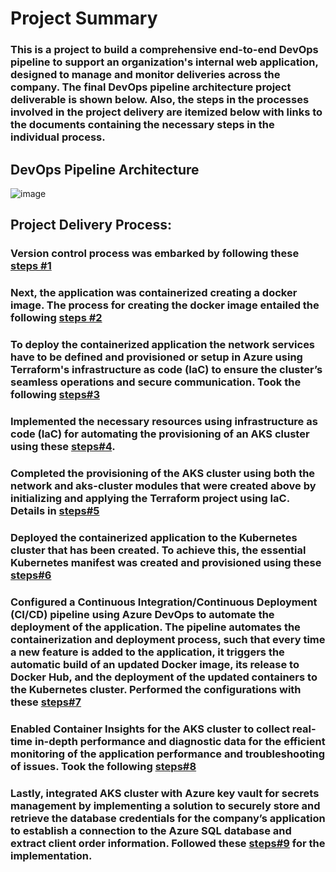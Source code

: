 # Project Summary
### This is a project to build a comprehensive end-to-end DevOps pipeline to support an organization's internal web application, designed to manage and monitor deliveries across the company. The final DevOps pipeline architecture project deliverable is shown below. Also, the steps in the processes involved in the project delivery are itemized below with links to the documents containing the necessary steps in the individual process. 

## DevOps Pipeline Architecture
![image](https://github.com/HKasie/aks-terraform-main/assets/22567426/3d4582bd-fa46-46d8-8557-c916167581be)


## Project Delivery Process:
### Version control process was embarked by following these [steps #1](https://github.com/HKasie/aks-terraform-main/blob/main/Documentation/Documentation%20-%20version%20control.pdf)

### Next, the application was containerized creating a docker image. The process for creating the docker image entailed the following [steps #2](https://github.com/HKasie/aks-terraform-main/blob/main/Documentation/Documentation%20-%20Docker-containerisation%20.pdf)

### To deploy the containerized application the network services have to be defined and provisioned or setup in Azure using Terraform's infrastructure as code (IaC) to ensure the cluster’s seamless operations and secure communication. Took the following [steps#3](https://github.com/HKasie/aks-terraform-main/blob/main/Documentation/Documentation%20-%20Defining%20network%20services%20with%20IaC.pdf) 

### Implemented the necessary resources using infrastructure as code (IaC) for automating the provisioning of an AKS cluster using these [steps#4](https://github.com/HKasie/aks-terraform-main/blob/main/Documentation/Documentation-%20Defining%20an%20AKS%20cluster%20with%20IaC.pdf).

### Completed the provisioning of the AKS cluster using both the network and aks-cluster modules that were created above by initializing and applying the Terraform project using IaC. Details in [steps#5](https://github.com/HKasie/aks-terraform-main/blob/main/Documentation/Documentation-%20Creating%20an%20AKS%20cluster%20with%20IaC.pdf) 

### Deployed the containerized application to the Kubernetes cluster that has been created. To achieve this, the essential Kubernetes manifest was created and provisioned using these [steps#6](https://github.com/HKasie/aks-terraform-main/blob/main/Documentation/Document%20-%20Kubernetes%20Deployment%20to%20AKS.pdf)

### Configured a Continuous Integration/Continuous Deployment (CI/CD) pipeline using Azure DevOps to automate the deployment of the application. The pipeline automates the containerization and deployment process, such that every time a new feature is added to the application, it triggers the automatic build of an updated Docker image, its release to Docker Hub, and the deployment of the updated containers to the Kubernetes cluster. Performed the configurations with these [steps#7](https://github.com/HKasie/aks-terraform-main/blob/main/Documentation/Document%20-%20CI_CD%20pipeline%20with%20Azure%20DevOps.pdf)

### Enabled Container Insights for the AKS cluster to collect real-time in-depth performance and diagnostic data for the efficient monitoring of the application performance and troubleshooting of issues. Took the following [steps#8](https://github.com/HKasie/aks-terraform-main/blob/main/Documentation/Document-%20AKS%20cluster%20monitoring.pdf)

### Lastly, integrated AKS cluster with Azure key vault for secrets management by implementing a solution to securely store and retrieve the database credentials for the company’s application to establish a connection to the Azure SQL database and extract client order information. Followed these [steps#9](https://github.com/HKasie/aks-terraform-main/blob/main/Documentation/Document-%20AKS%20integration%20with%20Azure%20key%20vault%20for%20secrets%20management.pdf) for the implementation.
